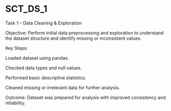 # SCT_DS_1

Task 1 – Data Cleaning & Exploration

Objective: Perform initial data preprocessing and exploration to understand the dataset structure and identify missing or inconsistent values.

Key Steps:

Loaded dataset using pandas.

Checked data types and null values.

Performed basic descriptive statistics.

Cleaned missing or irrelevant data for further analysis.

Outcome: Dataset was prepared for analysis with improved consistency and reliability.
